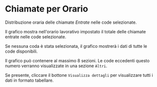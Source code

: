 # Chiamate per Orario

Distribuzione oraria delle chiamate *Entrate* nelle code selezionate.

Il grafico mostra nell'orario lavorativo impostato il totale delle chiamate entrate nelle 
code selezionate.

Se nessuna coda è stata selezionata, il grafico mostrerà i dati di tutte le code disponibili.

Il grafico può contenere al massimo 8 sezioni. Le code eccedenti questo numero
verranno visualizzate in una sezione `Altri`.

Se presente, cliccare il bottone `Visualizza dettagli` per visualizzare tutti i dati 
in formato tabellare.
